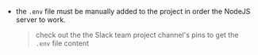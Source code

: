
* the `.env` file must be manually added to the project in order the NodeJS server to work.
  > check out the the Slack team project channel's pins to get the `.env` file content 